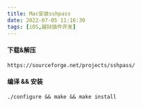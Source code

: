 ```yaml
---
title: Mac安装sshpass
date: 2022-07-05 11:16:30
tags: [iOS,越狱插件开发]
---
```




#### 下载&解压

```shell
https://sourceforge.net/projects/sshpass/
```



#### 编译 && 安装

```shell
./configure && make && make install
```





